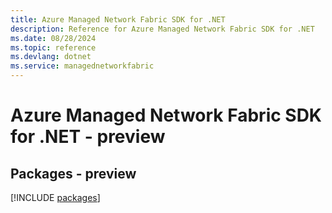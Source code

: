 ```yaml
---
title: Azure Managed Network Fabric SDK for .NET
description: Reference for Azure Managed Network Fabric SDK for .NET
ms.date: 08/28/2024
ms.topic: reference
ms.devlang: dotnet
ms.service: managednetworkfabric
---
```

# Azure Managed Network Fabric SDK for .NET - preview
## Packages - preview
[!INCLUDE [packages](managed-network-fabric-index.md)]